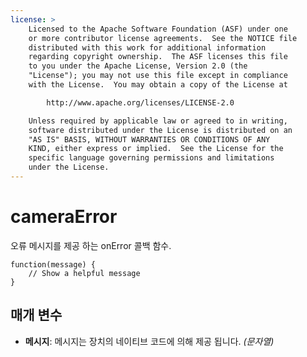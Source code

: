 ```yaml
---
license: >
    Licensed to the Apache Software Foundation (ASF) under one
    or more contributor license agreements.  See the NOTICE file
    distributed with this work for additional information
    regarding copyright ownership.  The ASF licenses this file
    to you under the Apache License, Version 2.0 (the
    "License"); you may not use this file except in compliance
    with the License.  You may obtain a copy of the License at

        http://www.apache.org/licenses/LICENSE-2.0

    Unless required by applicable law or agreed to in writing,
    software distributed under the License is distributed on an
    "AS IS" BASIS, WITHOUT WARRANTIES OR CONDITIONS OF ANY
    KIND, either express or implied.  See the License for the
    specific language governing permissions and limitations
    under the License.
---
```


# cameraError

오류 메시지를 제공 하는 onError 콜백 함수.

    function(message) {
        // Show a helpful message
    }
    

## 매개 변수

*   **메시지**: 메시지는 장치의 네이티브 코드에 의해 제공 됩니다. *(문자열)*